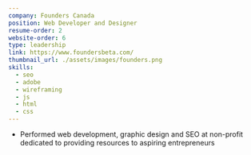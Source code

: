 ```yaml
---
company: Founders Canada
position: Web Developer and Designer
resume-order: 2
website-order: 6
type: leadership
link: https://www.foundersbeta.com/
thumbnail_url: ./assets/images/founders.png
skills:
  - seo
  - adobe
  - wireframing
  - js
  - html
  - css
---
```

- Performed web development, graphic design and SEO at non-profit dedicated to providing resources to aspiring entrepreneurs